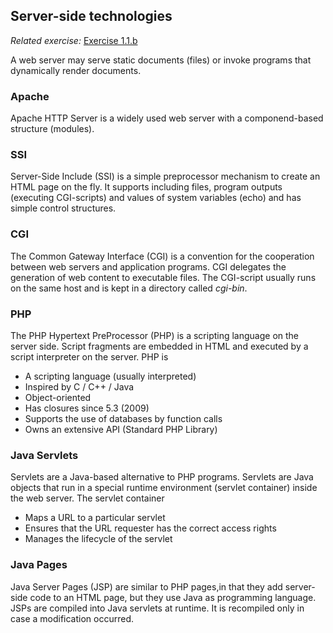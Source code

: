 ## Server-side technologies

*Related exercise:* [Exercise 1.1.b](https://svn.uni-koblenz.de/ist/webeng-wise1516/trunk/Exercise/Exercise1-06Nov2015/)

A web server may serve static documents (files) or invoke programs that dynamically render documents.

### Apache
Apache HTTP Server is a widely used web server with a componend-based structure (modules).

### SSI
Server-Side Include (SSI) is a simple preprocessor mechanism to create an HTML page on the fly. It supports including files, program outputs (executing CGI-scripts) and values of system variables (echo) and has simple control structures.

### CGI
The Common Gateway Interface (CGI) is a convention for the cooperation between web servers and application programs. CGI delegates the generation of web content to executable
files. The CGI-script usually runs on the same host and is kept in a directory called *cgi-bin*.

### PHP
The PHP Hypertext PreProcessor (PHP) is a scripting language on the server side. Script fragments are embedded in HTML and executed by a script interpreter on the server. PHP is

* A scripting language (usually interpreted)
* Inspired by C / C++ / Java
* Object-oriented
* Has closures since 5.3 (2009)
* Supports the use of databases by function calls
* Owns an extensive API (Standard PHP Library)

### Java Servlets
Servlets are a Java-based alternative to PHP programs. Servlets are Java objects that run in a special runtime environment (servlet container) inside the web server. The servlet container

* Maps a URL to a particular servlet
* Ensures that the URL requester has the correct access rights
* Manages the lifecycle of the servlet

### Java Pages
Java Server Pages (JSP) are similar to PHP pages,in that they add server-side code to an HTML page, but they use Java as programming language. JSPs are compiled into Java servlets at runtime. It is recompiled only in case a modification occurred.
